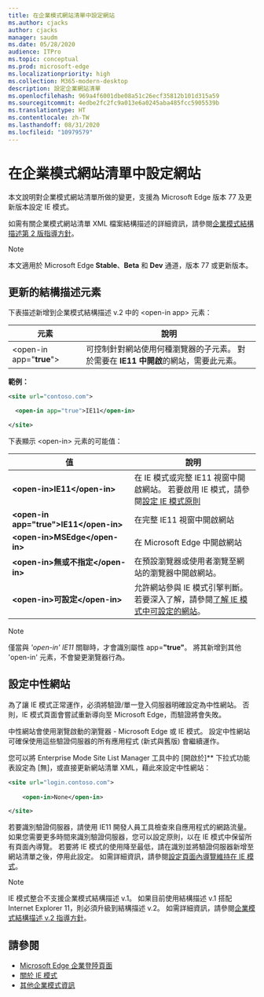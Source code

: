 ```yaml
---
title: 在企業模式網站清單中設定網站
ms.author: cjacks
author: cjacks
manager: saudm
ms.date: 05/28/2020
audience: ITPro
ms.topic: conceptual
ms.prod: microsoft-edge
ms.localizationpriority: high
ms.collection: M365-modern-desktop
description: 設定企業網站清單
ms.openlocfilehash: 969a4f6001dbe08a51c26ecf35812b101d315a59
ms.sourcegitcommit: 4edbe2fc2fc9a013e6a0245aba485fcc5905539b
ms.translationtype: HT
ms.contentlocale: zh-TW
ms.lasthandoff: 08/31/2020
ms.locfileid: "10979579"
---
```

# 在企業模式網站清單中設定網站

本文說明對企業模式網站清單所做的變更，支援為 Microsoft Edge 版本 77 及更新版本設定 IE 模式。

如需有關企業模式網站清單 XML 檔案結構描述的詳細資訊，請參閱[企業模式結構描述第 2 版指導方針](https://docs.microsoft.com/internet-explorer/ie11-deploy-guide/enterprise-mode-schema-version-2-guidance)。

> [!NOTE]
> 本文適用於 Microsoft Edge **Stable**、**Beta** 和 **Dev** 通道，版本 77 或更新版本。

## 更新的結構描述元素

下表描述新增到企業模式結構描述 v.2 中的 \<open-in app\> 元素：

| **元素** | **說明** |
| --- | --- |
| \<open-in app="**true**"\> | 可控制針對網站使用何種瀏覽器的子元素。 對於需要在 **IE11 中開啟**的網站，需要此元素。|

**範例：**

``` xml
<site url="contoso.com">

  <open-in app="true">IE11</open-in>

</site>
```

下表顯示 \<open-in\> 元素的可能值：

| **值** | **說明** |
| --- | --- |
| **\<open-in\>IE11\</open-in\>** | 在 IE 模式或完整 IE11 視窗中開啟網站。 若要啟用 IE 模式，請參閱[設定 IE 模式原則](https://docs.microsoft.com/deployedge/edge-ie-mode-policies)|
| **\<open-in app="**true**"\>IE11\</open-in\>** | 在完整 IE11 視窗中開啟網站 |
| **\<open-in\>MSEdge\</open-in\>** | 在 Microsoft Edge 中開啟網站 |
| **\<open-in\>無或不指定\</open-in\>** | 在預設瀏覽器或使用者瀏覽至網站的瀏覽器中開啟網站。 |
|**\<open-in\>可設定\</open-in\>** | 允許網站參與 IE 模式引擎判斷。 若要深入了解，請參閱[了解 IE 模式中可設定的網站](edge-learnmore-configurable-sites-ie-mode.md)。  |

>[!NOTE]
> 僅當與 _'open-in' IE11_ 關聯時，才會識別屬性 app=**"true"**。 將其新增到其他 'open-in' 元素，不會變更瀏覽器行為。   

## 設定中性網站

為了讓 IE 模式正常運作，必須將驗證/單一登入伺服器明確設定為中性網站。 否則，IE 模式頁面會嘗試重新導向至 Microsoft Edge，而驗證將會失敗。

中性網站會使用瀏覽啟動的瀏覽器 - Microsoft Edge 或 IE 模式。 設定中性網站可確保使用這些驗證伺服器的所有應用程式 (新式與舊版) 會繼續運作。

您可以將 Enterprise Mode Site List Manager 工具中的 [開啟於]** 下拉式功能表設定為 [無]，或直接更新網站清單 XML，藉此來設定中性網站：

``` xml
<site url="login.contoso.com">
   
    <open-in>None</open-in>

</site>
```

若要識別驗證伺服器，請使用 IE11 開發人員工具檢查來自應用程式的網路流量。 如果您需要更多時間來識別驗證伺服器，您可以設定原則，以在 IE 模式中保留所有頁面內導覽。 若要將 IE 模式的使用降至最低，請在識別並將驗證伺服器新增至網站清單之後，停用此設定。 如需詳細資訊，請參閱[設定頁面內導覽維持在 IE 模式](https://docs.microsoft.com/deployedge/microsoft-edge-policies#internetexplorerintegrationsiteredirect)。

>[!NOTE]
   >IE 模式整合不支援企業模式結構描述 v.1。 如果目前使用結構描述 v.1 搭配 Internet Explorer 11，則必須升級到結構描述 v.2。 如需詳細資訊，請參閱[企業模式結構描述 v.2 指導方針](https://docs.microsoft.com/internet-explorer/ie11-deploy-guide/enterprise-mode-schema-version-2-guidance)。

## 請參閱

- [Microsoft Edge 企業登陸頁面](https://aka.ms/EdgeEnterprise)
- [關於 IE 模式](https://docs.microsoft.com/deployedge/edge-ie-mode)
- [其他企業模式資訊](https://docs.microsoft.com/internet-explorer/ie11-deploy-guide/enterprise-mode-overview-for-ie11)
